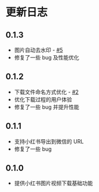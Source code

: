 # 更新日志

## 0.1.3
* 图片自动去水印 - [#5](https://github.com/OldPanda/xiaodigua-homepage/issues/5)
* 修复了一些 bug 及性能优化

## 0.1.2
* 下载文件命名方式优化 - [#2](https://github.com/OldPanda/xiaodigua-homepage/issues/2)
* 优化下载过程的用户体验
* 修复了一些 bug 并提升性能

## 0.1.1
* 支持小红书导出到微信的 URL
* 修复了一些 bug

## 0.1.0
* 提供小红书图片视频下载基础功能
